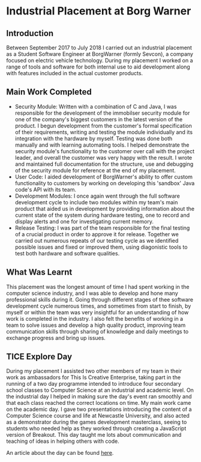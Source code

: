 # Industrial Placement at Borg Warner

## Introduction 
Between September 2017 to July 2018 I carried out an industrial placement as a Student Software Engineer at BorgWarner (formly Sevcon), a company focused on electric vehicle technology. During my placement I worked on a range of tools and software for both internal use to aid development along with features included in the actual customer products.  

## Main Work Completed
* Security Module: Written with a combination of C and Java, I was responsible for the development of the immobilser security module for one of the company's biggest customers in the latest version of the product. I begun development from the customer's formal specification of their requirements, writing and testing the module individually and its integration with the hardware by myself. Testing was done both manually and with learning automating tools. I helped demonstrate the security module's functionality to the customer over call with the project leader, and overall the customer was very happy with the result. I wrote and maintained full documentation for the structure, use and debugging of the security module for reference at the end of my placement. 
* User Code: I aided development of BorgWarner's ability to offer custom functionality to customers by working on developing this 'sandbox' Java code's API with its team. 
* Development Modules: I once again went through the full software development cycle to include two modules within my team's main product that aided us in development by providing information about the current state of the system during hardware testing, one to record and display alerts and one for investigating current memory. 
* Release Testing: I was part of the team responsible for the final testing of a crucial product in order to approve it for release. Together we carried out numerous repeats of our testing cycle as we identified possible issues and fixed or improved them, using diagonistic tools to test both hardware and software qualities. 

## What Was Learnt
This placement was the longest amount of time I had spent working in the computer science industry, and I was able to develop and hone many professional skills during it. Going through different stages of thee software development cycle numerous times, and sometimes from start to finish, by myself or within the team was very insightful for an understanding of how work is completed in the industry. I also felt the benefits of working in a team to solve issues and develop a high quality product, improving team communication skills through sharing of knowledge and daily meetings to exchange progress and bring up issues. 

## TICE Explore Day
During my placement I assisted two other members of my team in their work as ambassadors for This Is Creative Enterprise, taking part in the running of a two day programme intended to introduce four secondary school classes to Computer Science at an industrial and academic level. On the industrial day I helped in making sure the day's event ran smoothly and that each class reached the correct locations on time. My main work came on the academic day. I gave two presentations introducing the content of a Computer Science course and life at Newcastle University, and also acted as a demonstrator during the games development masterclass, seeing to students who needed help as they worked through creating a JavaScript version of Breakout. This day taught me lots about communication and teaching of ideas in helping others with code.

An article about the day can be found [here](https://thisiscreativeenterprise.com/tice-computer-science-explore-stage-meeting-the-tech-industry/).


